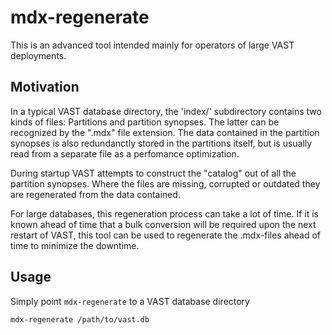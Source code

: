 # mdx-regenerate

This is an advanced tool intended mainly for operators of large VAST
deployments.

## Motivation

In a typical VAST database directory, the 'index/' subdirectory contains two
kinds of files: Partitions and partition synopses. The latter can be recognized
by the ".mdx" file extension. The data contained in the partition synopses is
also redundanctly stored in the partitions itself, but is usually read from a
separate file as a perfomance optimization.

During startup VAST attempts to construct the "catalog" out of all the
partition synopses. Where the files are missing, corrupted or outdated they
are regenerated from the data contained.

For large databases, this regeneration process can take a lot of time. If it
is known ahead of time that a bulk conversion will be required upon the next
restart of VAST, this tool can be used to regenerate the .mdx-files ahead of
time to minimize the downtime.

## Usage

Simply point `mdx-regenerate` to a VAST database directory

    mdx-regenerate /path/to/vast.db
